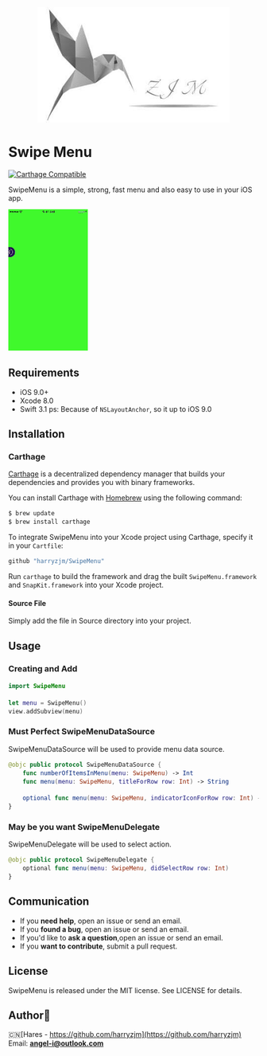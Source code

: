 <p align="center" >
  <img src="./Logo/hummingbird.jpg">
</p>  

Swipe Menu
===============

[![Carthage Compatible](https://img.shields.io/badge/Carthage-compatible-4BC51D.svg?style=flat)](https://github.com/Carthage/Carthage)

SwipeMenu is a simple, strong, fast menu and also easy to use in your iOS app.  

![show](./Logo/SwipeMenu.gif)  

## Requirements

- iOS 9.0+
- Xcode 8.0
- Swift 3.1
ps: Because of `NSLayoutAnchor`, so it up to iOS 9.0

## Installation

### Carthage

[Carthage](https://github.com/Carthage/Carthage) is a decentralized dependency manager that builds your dependencies and provides you with binary frameworks.

You can install Carthage with [Homebrew](http://brew.sh/) using the following command:

```bash
$ brew update
$ brew install carthage
```

To integrate SwipeMenu into your Xcode project using Carthage, specify it in your `Cartfile`:

```swift
github "harryzjm/SwipeMenu"
```

Run `carthage` to build the framework and drag the built `SwipeMenu.framework` and `SnapKit.framework` into your Xcode project.

#### Source File

Simply add the file in Source directory into your project.

## Usage

### Creating and Add

```swift
import SwipeMenu

let menu = SwipeMenu()
view.addSubview(menu)


```

### Must Perfect SwipeMenuDataSource  
SwipeMenuDataSource will be used to provide menu data source.  

```swift
@objc public protocol SwipeMenuDataSource {
    func numberOfItemsInMenu(menu: SwipeMenu) -> Int
    func menu(menu: SwipeMenu, titleForRow row: Int) -> String
    
    optional func menu(menu: SwipeMenu, indicatorIconForRow row: Int) -> UIImage
}
```

### May be you want SwipeMenuDelegate  
SwipeMenuDelegate will be used to select action.  

```swift
@objc public protocol SwipeMenuDelegate {
    optional func menu(menu: SwipeMenu, didSelectRow row: Int)
}
```

## Communication

- If you **need help**, open an issue or send an email.
- If you **found a bug**, open an issue or send an email.
- If you'd like to **ask a question**,open an issue or send an email.
- If you **want to contribute**, submit a pull request.

## License

SwipeMenu is released under the MIT license. See LICENSE for details.

##  Author😬  

🇨🇳[Hares - https://github.com/harryzjm](https://github.com/harryzjm)  
Email: **angel-i@outlook.com**
